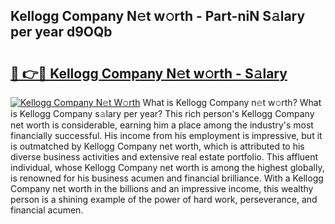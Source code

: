 ## Kellogg Company N𝚎t w𝚘rth - Part-niN S𝚊lary per year d9OQb

# <h2><a href="http://gc4ekpv.nevu.top/?p=Kellogg+Company">🔗 👉🔴 Kellogg Company N𝚎t w𝚘rth - S𝚊lary</a></h2>

[![Kellogg Company N𝚎t W𝚘rth](https://i.imgur.com/Oavwk0R.jpeg)](http://gc4ekpv.nevu.top/?p=Kellogg+Company)
What is Kellogg Company n𝚎t w𝚘rth? What is Kellogg Company s𝚊lary per year?
This rich person's Kellogg Company net worth is considerable, earning him a place among the industry's most financially successful. His income from his employment is impressive, but it is outmatched by Kellogg Company net worth, which is attributed to his diverse business activities and extensive real estate portfolio. This affluent individual, whose Kellogg Company net worth is among the highest globally, is renowned for his business acumen and financial brilliance. With a Kellogg Company net worth in the billions and an impressive income, this wealthy person is a shining example of the power of hard work, perseverance, and financial acumen.
